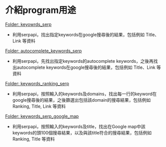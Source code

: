 # 介紹program用途

[Folder: keyowrds_serp](https://github.com/sampan9403/SERPAPI/tree/main/keywords_serp)
- 利用serpapi，找出指定keywords在google搜尋後的結果，包括例如 Title、Link 等資料

[Folder: autocomplete_keywords_serp](https://github.com/sampan9403/SERPAPI/tree/main/autocomplete_keywords_serp)
- 利用serpapi，先找出指定keywords的autocomplete keywords，之後再找出autocomplete keywords在google搜尋後的結果，包括例如 Title、Link 等資料

[Folder: keywords_ranking_serp](https://github.com/sampan9403/SERPAPI/tree/main/keywords_ranking_serp)
- 利用serpapi，按照輸入的keywords及domains，找出每一行的keyword在google搜尋後的結果，之後篩選出包括該domain的搜尋結果，包括例如 Ranking, Title, Link 等資料

[Folder: keywords_serp_google_map](https://github.com/sampan9403/SERPAPI/tree/main/keywords_serp_google_map)
- 利用serpapi，按照輸入的keywords及title，找出在Google map中該keywords的頭100個搜尋結果，以及與該title符合的搜尋結果，包括例如 Ranking, Title 等資料
